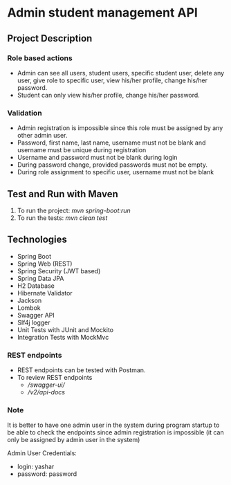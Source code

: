 # Admin student management API
## Project Description
### Role based actions
- Admin can see all users, student users, specific student user, delete any user, give role to specific user, view his/her profile, change his/her password.
- Student can only view his/her profile, change his/her password.
### Validation
- Admin registration is impossible since this role must be assigned by any other admin user.
- Password, first name, last name, username must not be blank and username must be unique during registration
- Username and password must not be blank during login
- During password change, provided passwords must not be empty.
- During role assignment to specific user, username must not be blank

## Test and Run with Maven
1. To run the project: *mvn spring-boot:run*
2. To run the tests: *mvn clean test*


## Technologies
- Spring Boot
- Spring Web (REST)
- Spring Security (JWT based)
- Spring Data JPA
- H2 Database
- Hibernate Validator
- Jackson
- Lombok
- Swagger API
- Slf4j logger
- Unit Tests with JUnit and Mockito
- Integration Tests with MockMvc

### REST endpoints
- REST endpoints can be tested with Postman.
- To review REST endpoints
  - */swagger-ui/*
  - */v2/api-docs*

### Note
It is better to have one admin user in the system during program startup to be able to check the endpoints since admin registration is impossible (it can only be assigned by admin user in the system)

Admin User Credentials:
- login: yashar
- password: password